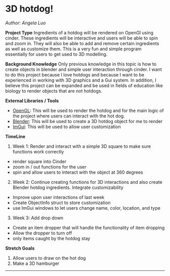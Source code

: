 # 3D hotdog!

*Author: Angela Luo*

**Project Type**
Ingredients of a hotdog will be rendered on OpenGl using cinder. These ingredients will be interactive and users will be able
to spin and zoom in. They will also be able to add and remove certain ingredients as well as customize them. This is a very fun 
and simple program essentially for users to get used to 3D modelling. 

**Background Knowledge**
Only previous knowledge in this topic is how to create objects in blender and simple user interaction through cinder. 
I want to do this project because I love hotdogs and because I want to be experienced in working with 3D graphics and a Gui
system. In addition, I believe this project can be expanded and be used in fields of education like biology to render objects
that are not hotdogs.
 
**External Libraries / Tools**
- [OpenGL](https://libcinder.org/docs/guides/opengl/index.html): This will be used to render the hotdog and for the main logic of the project where users can interact with the hot dog.
- [Blender](https://www.blender.org/download/): This will be used to create a 3D hotdog object for me to render
- [ImGui](https://github.com/simongeilfus/Cinder-ImGui): This will be used to allow user customization

**TimeLine**
1. Week 1: Render and interact with a simple 3D square to make sure functions work correctly 
  - render square into Cinder
  - zoom in / out functions for the user
  - spin and allow users to interact with the object at 360 degrees
2. Week 2: Continue creating functions for 3D interactions and also create Blender hotdog ingredients. Integrate customizability
  - Improve upon user interactions of last week
  - Create ObjectInfo struct to store customization
  - use ImGui windows to let users change name, color, location, and type
3. Week 3: Add drop down
  - Create an item dropper that will handle the functionality of item dropping
  - Allow the dropper to turn off
  - only items caught by the hotdog stay

**Stretch Goals**
1. Allow users to draw on the hot dog
1. Make a 3D hamburger
---

